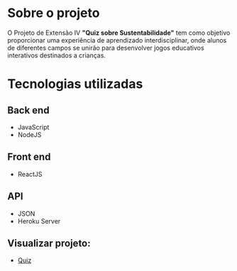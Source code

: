 # Sobre o projeto

O Projeto de Extensão IV **"Quiz sobre Sustentabilidade"** tem como objetivo proporcionar uma experiência de aprendizado interdisciplinar, onde alunos de diferentes campos se unirão para desenvolver jogos educativos interativos destinados a crianças.

# Tecnologias utilizadas

## Back end

- JavaScript
- NodeJS

## Front end

- ReactJS

## API

- JSON
- Heroku Server

## Visualizar projeto:

- [Quiz](https://aprendizado-qs.netlify.app/)
